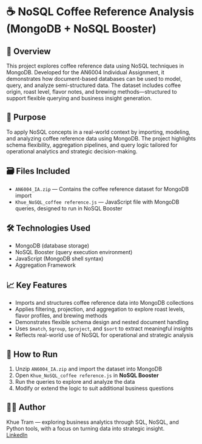 # ☕ NoSQL Coffee Reference Analysis (MongoDB + NoSQL Booster)

## 📌 Overview  
This project explores coffee reference data using NoSQL techniques in MongoDB. Developed for the AN6004 Individual Assignment, it demonstrates how document-based databases can be used to model, query, and analyze semi-structured data. The dataset includes coffee origin, roast level, flavor notes, and brewing methods—structured to support flexible querying and business insight generation.

## 🎯 Purpose  
To apply NoSQL concepts in a real-world context by importing, modeling, and analyzing coffee reference data using MongoDB. The project highlights schema flexibility, aggregation pipelines, and query logic tailored for operational analytics and strategic decision-making.

## 🗃️ Files Included  
- `AN6004_IA.zip` — Contains the coffee reference dataset for MongoDB import  
- `Khue_NoSQL_coffee reference.js` — JavaScript file with MongoDB queries, designed to run in NoSQL Booster

## 🛠️ Technologies Used  
- MongoDB (database storage)  
- NoSQL Booster (query execution environment)  
- JavaScript (MongoDB shell syntax)  
- Aggregation Framework

## 📈 Key Features  
- Imports and structures coffee reference data into MongoDB collections  
- Applies filtering, projection, and aggregation to explore roast levels, flavor profiles, and brewing methods  
- Demonstrates flexible schema design and nested document handling  
- Uses `$match`, `$group`, `$project`, and `$sort` to extract meaningful insights  
- Reflects real-world use of NoSQL for operational and strategic analysis

## 🚀 How to Run  
1. Unzip `AN6004_IA.zip` and import the dataset into MongoDB  
2. Open `Khue_NoSQL_coffee reference.js` in **NoSQL Booster**  
3. Run the queries to explore and analyze the data  
4. Modify or extend the logic to suit additional business questions

## 🙋‍♀️ Author  
Khue Tram — exploring business analytics through SQL, NoSQL, and Python tools, with a focus on turning data into strategic insight.  
[LinkedIn](https://www.linkedin.com/in/khue-tram/)
